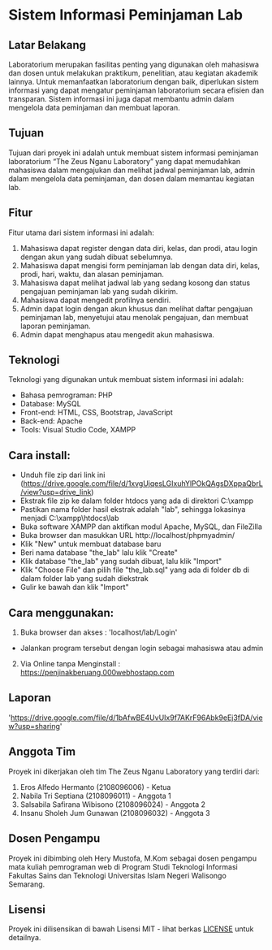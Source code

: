 # Sistem Informasi Peminjaman Lab

## Latar Belakang
Laboratorium merupakan fasilitas penting yang digunakan oleh mahasiswa dan dosen untuk melakukan praktikum, penelitian, atau kegiatan akademik lainnya. Untuk memanfaatkan laboratorium dengan baik, diperlukan sistem informasi yang dapat mengatur peminjaman laboratorium secara efisien dan transparan. Sistem informasi ini juga dapat membantu admin dalam mengelola data peminjaman dan membuat laporan.

## Tujuan
Tujuan dari proyek ini adalah untuk membuat sistem informasi peminjaman laboratorium “The Zeus Nganu Laboratory” yang dapat memudahkan mahasiswa dalam mengajukan dan melihat jadwal peminjaman lab, admin dalam mengelola data peminjaman, dan dosen dalam memantau kegiatan lab.

## Fitur
Fitur utama dari sistem informasi ini adalah:

1) Mahasiswa dapat register dengan data diri, kelas, dan prodi, atau login dengan akun yang sudah dibuat sebelumnya.
2) Mahasiswa dapat mengisi form peminjaman lab dengan data diri, kelas, prodi, hari, waktu, dan alasan peminjaman.
3) Mahasiswa dapat melihat jadwal lab yang sedang kosong dan status pengajuan peminjaman lab yang sudah dikirim.
4) Mahasiswa dapat mengedit profilnya sendiri.
5) Admin dapat login dengan akun khusus dan melihat daftar pengajuan peminjaman lab, menyetujui atau menolak pengajuan, dan membuat laporan peminjaman.
6) Admin dapat menghapus atau mengedit akun mahasiswa.

## Teknologi
Teknologi yang digunakan untuk membuat sistem informasi ini adalah:

- Bahasa pemrograman: PHP
- Database: MySQL
- Front-end: HTML, CSS, Bootstrap, JavaScript
- Back-end: Apache
- Tools: Visual Studio Code, XAMPP

## Cara install:
- Unduh file zip dari link ini (https://drive.google.com/file/d/1xvgUjqesLGIxuhYlPOkQAgsDXppaQbrL/view?usp=drive_link)
- Ekstrak file zip ke dalam folder htdocs yang ada di direktori C:\xampp
- Pastikan nama folder hasil ekstrak adalah "lab", sehingga lokasinya menjadi C:\xampp\htdocs\lab
- Buka software XAMPP dan aktifkan modul Apache, MySQL, dan FileZilla
- Buka browser dan masukkan URL http://localhost/phpmyadmin/
- Klik "New" untuk membuat database baru
- Beri nama database "the_lab" lalu klik "Create"
- Klik database "the_lab" yang sudah dibuat, lalu klik "Import"
- Klik "Choose File" dan pilih file "the_lab.sql" yang ada di folder db di dalam folder lab yang sudah diekstrak
- Gulir ke bawah dan klik "Import"

## Cara menggunakan:
1) Buka browser dan akses : 'localhost/lab/Login'
  - Jalankan program tersebut dengan login sebagai mahasiswa atau admin
2) Via Online tanpa Menginstall : https://penjinakberuang.000webhostapp.com

## Laporan 
  'https://drive.google.com/file/d/1bAfwBE4UvUIx9f7AKrF96Abk9eEj3fDA/view?usp=sharing'

## Anggota Tim
Proyek ini dikerjakan oleh tim The Zeus Nganu Laboratory yang terdiri dari:

1) Eros Alfedo Hermanto (2108096006) - Ketua
2) Nabila Tri Septiana (2108096011) - Anggota 1
3) Salsabila Safirana Wibisono (2108096024) - Anggota 2
4) Insanu Sholeh Jum Gunawan (2108096032) - Anggota 3

## Dosen Pengampu
Proyek ini dibimbing oleh Hery Mustofa, M.Kom sebagai dosen pengampu mata kuliah pemrograman web di Program Studi Teknologi Informasi Fakultas Sains dan Teknologi Universitas Islam Negeri Walisongo Semarang.

## Lisensi
Proyek ini dilisensikan di bawah Lisensi MIT - lihat berkas [LICENSE](LICENSE) untuk detailnya.
